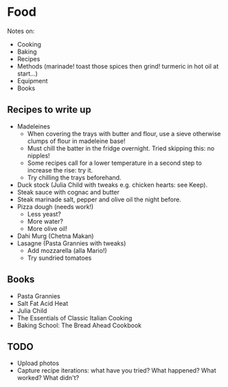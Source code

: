 # Food

Notes on:
* Cooking
* Baking
* Recipes
* Methods (marinade! toast those spices then grind! turmeric in hot oil at start...)
* Equipment
* Books

## Recipes to write up

* Madeleines
    * When covering the trays with butter and flour, use a sieve otherwise clumps of flour in madeleine base!
    * Must chill the batter in the fridge overnight. Tried skipping this: no nipples!
    * Some recipes call for a lower temperature in a second step to increase the rise: try it.
    * Try chilling the trays beforehand.
* Duck stock (Julia Child with tweaks e.g. chicken hearts: see Keep).
* Steak sauce with cognac and butter
* Steak marinade salt, pepper and olive oil the night before.
* Pizza dough (needs work!)
    * Less yeast?
    * More water?
    * More olive oil!
* Dahi Murg (Chetna Makan)
* Lasagne (Pasta Grannies with tweaks)
    * Add mozzarella (alla Mario!)
    * Try sundried tomatoes

## Books

* Pasta Grannies
* Salt Fat Acid Heat
* Julia Child
* The Essentials of Classic Italian Cooking
* Baking School: The Bread Ahead Cookbook

## TODO

* Upload photos
* Capture recipe iterations: what have you tried? What happened? What worked? What didn't?